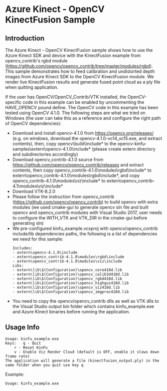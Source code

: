 # Azure Kinect - OpenCV KinectFusion Sample

## Introduction

The Azure Kinect - OpenCV KinectFusion sample shows how to use the Azure Kinect SDK and device with the KinectFusion example from opencv_contrib's rgbd module (https://github.com/opencv/opencv_contrib/tree/master/modules/rgbd). This sample demonstrates how to feed calibration and undistorted depth images from Azure Kinect SDK to the OpenCV KinectFusion module. We render live KinectFusion results and generate fused point cloud as a ply file when quitting application.

If the user has OpenCV/OpenCV_Contrib/VTK installed, the OpenCV-specific code in this example can be enabled by uncommenting the HAVE_OPENCV pound define. The OpenCV code in this example has been tested using OpenCV 4.1.0. The following steps are what we tried on Windows (the user can take this as a reference and configure the right path of OpenCV dependencies):
- Download and install opencv-4.1.0 from https://opencv.org/releases/ (e.g. on windows, download the opencv-4.1.0-vc14_vc15.exe, and extract contents), then, copy opencv\build\include\* to the opencv-kinfu-samples\extern\opencv-4.1.0\include\* (please create extern directory and subdirectories accordingly)
- Download opencv_contrib-4.1.0 source from https://github.com/opencv/opencv_contrib/releases and extract contents, then copy opencv_contrib-4.1.0\modules\rgbd\include\* to extern\opencv_contrib-4.1.0\modules\rgbd\include\*, and copy opencv_contrib-4.1.0\modules\viz\include\* to extern\opencv_contrib-4.1\modules\viz\include\*
- Download VTK-8.2.0
- Please follow the instruction from opencv_contrib (https://github.com/opencv/opencv_contrib) to build opencv with extra modules (we used cmake-gui to generate opencv sln file and built opencv and opencv_contrib modules with Visual Studio 2017, user needs to configure the WITH_VTK and VTK_DIR in the cmake-gui before generating sln)
- We pre-configured kinfu_example.vcxproj with opencv/opencv_contrib include/lib dependencies paths, the following is a list of dependencies we need for this sample:
	```
	Includes:
	- extern\opencv-4.1.0\include
	- extern\opencv_contrib-4.1.0\modules\rgbd\include
	- extern\opencv_contrib-4.1.0\modules\viz\include
	Libs:
	- extern\lib\$(Configuration)\opencv_core410d.lib
	- extern\lib\$(Configuration)\opencv_calib3d410d.lib
	- extern\lib\$(Configuration)\opencv_rgbd410d.lib
	- extern\lib\$(Configuration)\opencv_highgui410d.lib
	- extern\lib\$(Configuration)\opencv_viz410d.lib
	- extern\lib\$(Configuration)\opencv_imgproc410d.lib
	```
- You need to copy the opencv/opencv_contrib dlls as well as VTK dlls to the Visual Studio output bin folder which contains kinfu_example.exe and Azure Kinect binaries before running the application.

## Usage Info

	Usage: kinfu_example.exe
	Keys:	q - Quit
		r - Reset KinFu
		v - Enable Viz Render Cloud (default is OFF, enable it slows down frame rate)
	The application will generate a file (kinectfusion_output.ply) in the same folder when you quit use key q

Example:

	Usage: kinfu_example.exe
